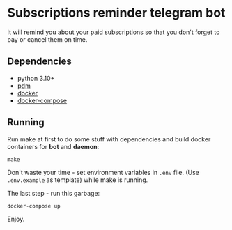# Subscriptions reminder telegram bot
It will remind you about your paid subscriptions so that you don't forget to pay or cancel them on time.

## Dependencies
* python 3.10+
* [pdm](https://github.com/pdm-project/pdm)
* [docker](https://github.com/docker/cli)
* [docker-compose](https://github.com/docker/compose)

## Running
Run make at first to do some stuff with dependencies and build docker containers for **bot** and **daemon**:

`make`

Don't waste your time - set environment variables in `.env` file. (Use `.env.example` as template) while make is running.

The last step - run this garbage:

`docker-compose up`

Enjoy.
